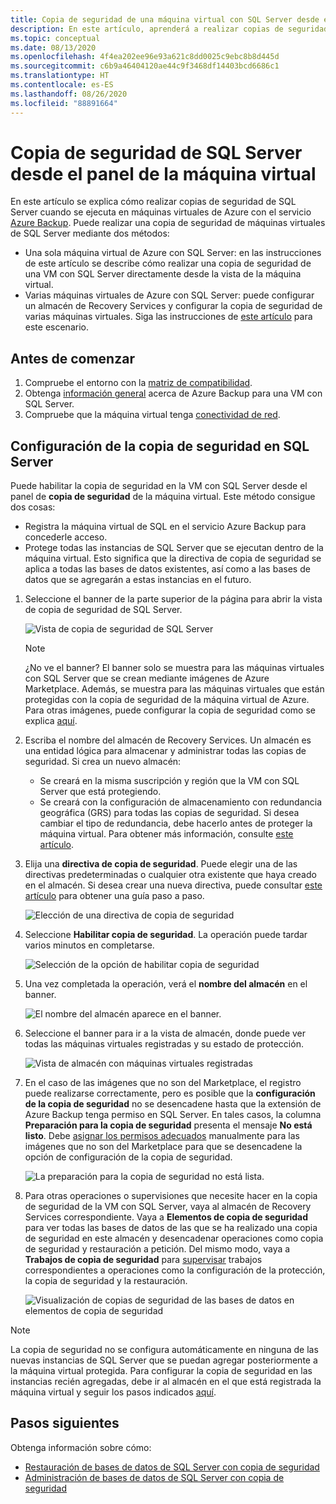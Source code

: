 ```yaml
---
title: Copia de seguridad de una máquina virtual con SQL Server desde el panel de la máquina virtual
description: En este artículo, aprenderá a realizar copias de seguridad de bases de datos de SQL Server en máquinas virtuales de Azure desde el panel de la máquina virtual.
ms.topic: conceptual
ms.date: 08/13/2020
ms.openlocfilehash: 4f4ea202ee96e93a621c8dd0025c9ebc8b8d445d
ms.sourcegitcommit: c6b9a46404120ae44c9f3468df14403bcd6686c1
ms.translationtype: HT
ms.contentlocale: es-ES
ms.lasthandoff: 08/26/2020
ms.locfileid: "88891664"
---
```

# <a name="back-up-a-sql-server-from-the-vm-pane"></a>Copia de seguridad de SQL Server desde el panel de la máquina virtual

En este artículo se explica cómo realizar copias de seguridad de SQL Server cuando se ejecuta en máquinas virtuales de Azure con el servicio [Azure Backup](backup-overview.md). Puede realizar una copia de seguridad de máquinas virtuales de SQL Server mediante dos métodos:

- Una sola máquina virtual de Azure con SQL Server: en las instrucciones de este artículo se describe cómo realizar una copia de seguridad de una VM con SQL Server directamente desde la vista de la máquina virtual.
- Varias máquinas virtuales de Azure con SQL Server: puede configurar un almacén de Recovery Services y configurar la copia de seguridad de varias máquinas virtuales. Siga las instrucciones de [este artículo](backup-sql-server-database-azure-vms.md) para este escenario.

## <a name="before-you-start"></a>Antes de comenzar

1. Compruebe el entorno con la [matriz de compatibilidad](sql-support-matrix.md).
2. Obtenga [información general](backup-azure-sql-database.md) acerca de Azure Backup para una VM con SQL Server.
3. Compruebe que la máquina virtual tenga [conectividad de red](backup-sql-server-database-azure-vms.md#establish-network-connectivity).

## <a name="configure-backup-on-the-sql-server"></a>Configuración de la copia de seguridad en SQL Server

Puede habilitar la copia de seguridad en la VM con SQL Server desde el panel de **copia de seguridad** de la máquina virtual. Este método consigue dos cosas:

- Registra la máquina virtual de SQL en el servicio Azure Backup para concederle acceso.
- Protege todas las instancias de SQL Server que se ejecutan dentro de la máquina virtual. Esto significa que la directiva de copia de seguridad se aplica a todas las bases de datos existentes, así como a las bases de datos que se agregarán a estas instancias en el futuro.

1. Seleccione el banner de la parte superior de la página para abrir la vista de copia de seguridad de SQL Server.

    ![Vista de copia de seguridad de SQL Server](./media/backup-sql-server-vm-from-vm-pane/sql-server-backup-view.png)

    >[!NOTE]
    >¿No ve el banner? El banner solo se muestra para las máquinas virtuales con SQL Server que se crean mediante imágenes de Azure Marketplace. Además, se muestra para las máquinas virtuales que están protegidas con la copia de seguridad de la máquina virtual de Azure. Para otras imágenes, puede configurar la copia de seguridad como se explica [aquí](backup-sql-server-database-azure-vms.md).

2. Escriba el nombre del almacén de Recovery Services. Un almacén es una entidad lógica para almacenar y administrar todas las copias de seguridad. Si crea un nuevo almacén:

    - Se creará en la misma suscripción y región que la VM con SQL Server que está protegiendo.
    - Se creará con la configuración de almacenamiento con redundancia geográfica (GRS) para todas las copias de seguridad. Si desea cambiar el tipo de redundancia, debe hacerlo antes de proteger la máquina virtual. Para obtener más información, consulte [este artículo](backup-create-rs-vault.md#set-storage-redundancy).

3. Elija una **directiva de copia de seguridad**. Puede elegir una de las directivas predeterminadas o cualquier otra existente que haya creado en el almacén. Si desea crear una nueva directiva, puede consultar [este artículo](backup-sql-server-database-azure-vms.md#create-a-backup-policy) para obtener una guía paso a paso.

    ![Elección de una directiva de copia de seguridad](./media/backup-sql-server-vm-from-vm-pane/backup-policy.png)

4. Seleccione **Habilitar copia de seguridad**. La operación puede tardar varios minutos en completarse.

    ![Selección de la opción de habilitar copia de seguridad](./media/backup-sql-server-vm-from-vm-pane/enable-backup.png)

5. Una vez completada la operación, verá el **nombre del almacén** en el banner.

    ![El nombre del almacén aparece en el banner.](./media/backup-sql-server-vm-from-vm-pane/vault-name.png)

6. Seleccione el banner para ir a la vista de almacén, donde puede ver todas las máquinas virtuales registradas y su estado de protección.

    ![Vista de almacén con máquinas virtuales registradas](./media/backup-sql-server-vm-from-vm-pane/vault-view.png)

7. En el caso de las imágenes que no son del Marketplace, el registro puede realizarse correctamente, pero es posible que la **configuración de la copia de seguridad** no se desencadene hasta que la extensión de Azure Backup tenga permiso en SQL Server. En tales casos, la columna **Preparación para la copia de seguridad** presenta el mensaje **No está listo**. Debe [asignar los permisos adecuados](backup-azure-sql-database.md#set-vm-permissions) manualmente para las imágenes que no son del Marketplace para que se desencadene la opción de configuración de la copia de seguridad.

    ![La preparación para la copia de seguridad no está lista.](./media/backup-sql-server-vm-from-vm-pane/backup-readiness-not-ready.png)

8. Para otras operaciones o supervisiones que necesite hacer en la copia de seguridad de la VM con SQL Server, vaya al almacén de Recovery Services correspondiente. Vaya a **Elementos de copia de seguridad** para ver todas las bases de datos de las que se ha realizado una copia de seguridad en este almacén y desencadenar operaciones como copia de seguridad y restauración a petición. Del mismo modo, vaya a **Trabajos de copia de seguridad** para [supervisar](manage-monitor-sql-database-backup.md) trabajos correspondientes a operaciones como la configuración de la protección, la copia de seguridad y la restauración.

    ![Visualización de copias de seguridad de las bases de datos en elementos de copia de seguridad](./media/backup-sql-server-vm-from-vm-pane/backup-items.png)

>[!NOTE]
>La copia de seguridad no se configura automáticamente en ninguna de las nuevas instancias de SQL Server que se puedan agregar posteriormente a la máquina virtual protegida. Para configurar la copia de seguridad en las instancias recién agregadas, debe ir al almacén en el que está registrada la máquina virtual y seguir los pasos indicados [aquí](backup-sql-server-database-azure-vms.md).

## <a name="next-steps"></a>Pasos siguientes

Obtenga información sobre cómo:

- [Restauración de bases de datos de SQL Server con copia de seguridad](restore-sql-database-azure-vm.md)
- [Administración de bases de datos de SQL Server con copia de seguridad](manage-monitor-sql-database-backup.md)
